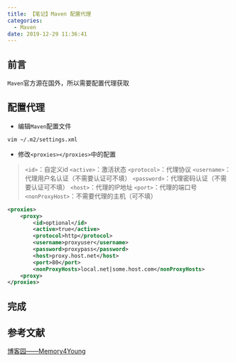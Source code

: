```yaml
---
title: 【笔记】Maven 配置代理
categories:
  - Maven
date: 2019-12-29 11:36:41
---
```


## 前言

`Maven`官方源在国外，所以需要配置代理获取

<!-- more -->

## 配置代理

- 编辑`Maven`配置文件

``` sh
vim ~/.m2/settings.xml
```

- 修改`<proxies></proxies>`中的配置

> `<id>`：自定义id
> `<active>`：激活状态
> `<protocol>`：代理协议
> `<username>`：代理用户名认证（不需要认证可不填）
> `<password>`：代理密码认证（不需要认证可不填）
> `<host>`：代理的IP地址
> `<port>`：代理的端口号
> `<nonProxyHost>`：不需要代理的主机（可不填）

``` xml
<proxies>
    <proxy>
        <id>optional</id>
        <active>true</active>
        <protocol>http</protocol>
        <username>proxyuser</username>
        <password>proxypass</password>
        <host>proxy.host.net</host>
        <port>80</port>
        <nonProxyHosts>local.net|some.host.com</nonProxyHosts>
    <proxy>
</proxies>
```

## 完成

## 参考文献

[博客园——Memory4Young](https://www.cnblogs.com/memory4young/p/maven-http-proxy-setting.html)

